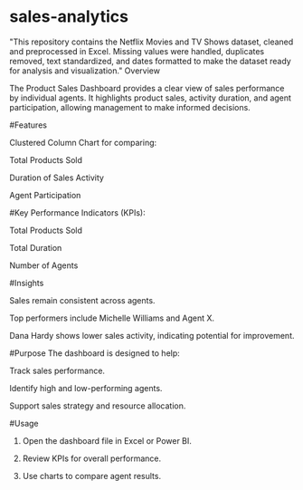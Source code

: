 # sales-analytics
"This repository contains the Netflix Movies and TV Shows dataset, cleaned and preprocessed in Excel. Missing values were handled, duplicates removed, text standardized, and dates formatted to make the dataset ready for analysis and visualization."
 Overview

The Product Sales Dashboard provides a clear view of sales performance by individual agents. It highlights product sales, activity duration, and agent participation, allowing management to make informed decisions.

#Features

Clustered Column Chart for comparing:

Total Products Sold

Duration of Sales Activity

Agent Participation


#Key Performance Indicators (KPIs):

Total Products Sold

Total Duration

Number of Agents



#Insights

Sales remain consistent across agents.

Top performers include Michelle Williams and Agent X.

Dana Hardy shows lower sales activity, indicating potential for improvement.


#Purpose
The dashboard is designed to help:

Track sales performance.

Identify high and low-performing agents.

Support sales strategy and resource allocation.


#Usage

1. Open the dashboard file in Excel or Power BI.


2. Review KPIs for overall performance.


3. Use charts to compare agent results.
